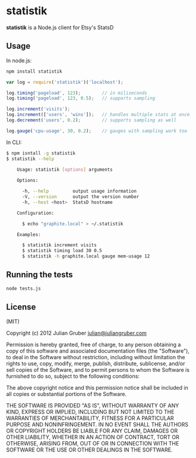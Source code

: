 statistik
=========

__statistik__ is a Node.js client for Etsy's StatsD

Usage
-----

In node.js:

```bash
npm install statistik
```

```javascript
var log = require('statistik')('localhost');

log.timing('pageload', 123);        // in miliseconds
log.timing('pageload', 123, 0.5);   // supports sampling

log.increment('visits');
log.increment(['users', 'wins']);   // handles multiple stats at once
log.decrement('users', 0.2);        // supports sampling as well

log.gauge('cpu-usage', 30, 0.2);    // gauges with sampling work too
```

In CLI:

```bash
$ npm isntall -g statistik
$ statistik --help
  
    Usage: statistik [options] arguments

    Options:

      -h, --help         output usage information
      -V, --version      output the version number
      -h, --host <host>  StatsD hostname

    Configuration:

      $ echo "graphite.local" > ~/.statistik

    Examples:

      $ statistik increment visits
      $ statistik timing load 30 0.5
      $ statistik -h graphite.local gauge mem-usage 12

```

Running the tests
-----------------

```bash
node tests.js
```

License
-------
(MIT)

Copyright (c) 2012 Julian Gruber <julian@juliangruber.com>

Permission is hereby granted, free of charge, to any person obtaining a copy of this software and associated documentation files (the "Software"), to deal in the Software without restriction, including without limitation the rights to use, copy, modify, merge, publish, distribute, sublicense, and/or sell copies of the Software, and to permit persons to whom the Software is furnished to do so, subject to the following conditions:

The above copyright notice and this permission notice shall be included in all copies or substantial portions of the Software.

THE SOFTWARE IS PROVIDED "AS IS", WITHOUT WARRANTY OF ANY KIND, EXPRESS OR IMPLIED, INCLUDING BUT NOT LIMITED TO THE WARRANTIES OF MERCHANTABILITY, FITNESS FOR A PARTICULAR PURPOSE AND NONINFRINGEMENT. IN NO EVENT SHALL THE AUTHORS OR COPYRIGHT HOLDERS BE LIABLE FOR ANY CLAIM, DAMAGES OR OTHER LIABILITY, WHETHER IN AN ACTION OF CONTRACT, TORT OR OTHERWISE, ARISING FROM, OUT OF OR IN CONNECTION WITH THE SOFTWARE OR THE USE OR OTHER DEALINGS IN THE SOFTWARE.